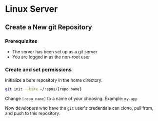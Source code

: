 # Linux Server

## Create a New git Repository

### Prerequisites

- The server has been set up as a git server
- You are logged in as the non-root user

### Create and set permissions

Initialize a bare repository in the home directory.

```sh
git init --bare ~/repos/[repo name]
```

Change `[repo name]` to a name of your choosing. Example: `my-app`

Now developers who have the `git` user's credentials can clone, pull from, and
push to this repository.
